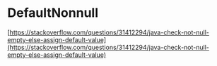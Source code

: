 # DefaultNonnull

 [https://stackoverflow.com/questions/31412294/java-check-not-null-empty-else-assign-default-value](https://stackoverflow.com/questions/31412294/java-check-not-null-empty-else-assign-default-value)

